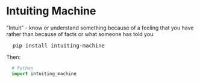 # Intuiting Machine
"Intuit" - know or understand something because of a feeling that you have rather than because of facts or what someone has told you.
<pre>
  pip install intuiting-machine
</pre>
Then:
```Python
  # Python
  import intuiting_machine
```
